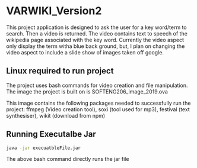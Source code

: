 # VARWIKI_Version2

This project application is designed to ask the user for a key word/term to search. Then a video is returned. The video contains text to speech of the wikipedia page associated with the key word. Currently the video aspect only display the term witha  blue back ground, but, I plan on changing the video aspect to include a slide show of images taken off google.

## Linux required to run project

The project uses bash commands for video creation and file manipulation.
The image the project is built on is SOFTENG206_image_2019.ova

This image contains the following packages needed to successfully run the project:
ffmpeg (Video creation tool),
soxi (tool used for mp3),
festival (text synthesiser),
wikit (download from npm)


## Running Executalbe Jar

```bash
java -jar execuatbleFile.jar
```
The above bash command directly runs the jar file
